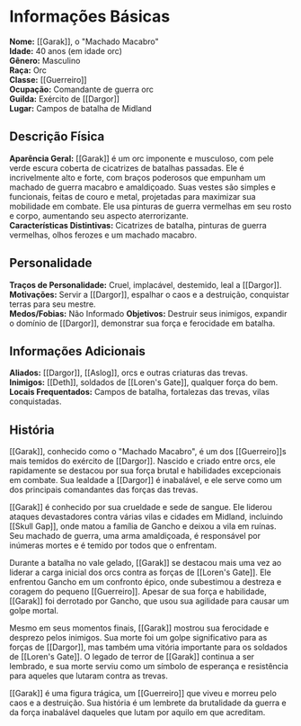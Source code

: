 # Informações Básicas
**Nome:** [[Garak]], o "Machado Macabro"  
**Idade:** 40 anos (em idade orc)  
**Gênero:** Masculino  
**Raça:** Orc  
**Classe:** [[Guerreiro]]  
**Ocupação:** Comandante de guerra orc  
**Guilda:** Exército de [[Dargor]]  
**Lugar:** Campos de batalha de Midland

## Descrição Física
**Aparência Geral:** [[Garak]] é um orc imponente e musculoso, com pele verde escura coberta de cicatrizes de batalhas passadas. Ele é incrivelmente alto e forte, com braços poderosos que empunham um machado de guerra macabro e amaldiçoado. Suas vestes são simples e funcionais, feitas de couro e metal, projetadas para maximizar sua mobilidade em combate. Ele usa pinturas de guerra vermelhas em seu rosto e corpo, aumentando seu aspecto aterrorizante.  
**Características Distintivas:** Cicatrizes de batalha, pinturas de guerra vermelhas, olhos ferozes e um machado macabro.

## Personalidade
**Traços de Personalidade:** Cruel, implacável, destemido, leal a [[Dargor]].  
**Motivações:** Servir a [[Dargor]], espalhar o caos e a destruição, conquistar terras para seu mestre.  
**Medos/Fobias:** Não Informado
**Objetivos:** Destruir seus inimigos, expandir o domínio de [[Dargor]], demonstrar sua força e ferocidade em batalha.

## Informações Adicionais
**Aliados:** [[Dargor]], [[Aslog]], orcs e outras criaturas das trevas.  
**Inimigos:** [[Deth]], soldados de [[Loren's Gate]], qualquer força do bem.  
**Locais Frequentados:** Campos de batalha, fortalezas das trevas, vilas conquistadas.

## História
[[Garak]], conhecido como o "Machado Macabro", é um dos [[Guerreiro]]s mais temidos do exército de [[Dargor]]. Nascido e criado entre orcs, ele rapidamente se destacou por sua força brutal e habilidades excepcionais em combate. Sua lealdade a [[Dargor]] é inabalável, e ele serve como um dos principais comandantes das forças das trevas.

[[Garak]] é conhecido por sua crueldade e sede de sangue. Ele liderou ataques devastadores contra várias vilas e cidades em Midland, incluindo [[Skull Gap]], onde matou a família de Gancho e deixou a vila em ruínas. Seu machado de guerra, uma arma amaldiçoada, é responsável por inúmeras mortes e é temido por todos que o enfrentam.

Durante a batalha no vale gelado, [[Garak]] se destacou mais uma vez ao liderar a carga inicial dos orcs contra as forças de [[Loren's Gate]]. Ele enfrentou Gancho em um confronto épico, onde subestimou a destreza e coragem do pequeno [[Guerreiro]]. Apesar de sua força e habilidade, [[Garak]] foi derrotado por Gancho, que usou sua agilidade para causar um golpe mortal.

Mesmo em seus momentos finais, [[Garak]] mostrou sua ferocidade e desprezo pelos inimigos. Sua morte foi um golpe significativo para as forças de [[Dargor]], mas também uma vitória importante para os soldados de [[Loren's Gate]]. O legado de terror de [[Garak]] continua a ser lembrado, e sua morte serviu como um símbolo de esperança e resistência para aqueles que lutaram contra as trevas.

[[Garak]] é uma figura trágica, um [[Guerreiro]] que viveu e morreu pelo caos e a destruição. Sua história é um lembrete da brutalidade da guerra e da força inabalável daqueles que lutam por aquilo em que acreditam.
